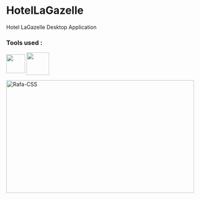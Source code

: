 # HotelLaGazelle
Hotel LaGazelle Desktop Application 
### Tools used :
<p align="left">
<img align="center" src="https://imgs.search.brave.com/Sf3Dn-KI_DY_3X9hf9oa6qCNnY4S4dOSVTj9VmjTglA/rs:fit:1200:1200:1/g:ce/aHR0cDovL2xvZ29z/LWRvd25sb2FkLmNv/bS93cC1jb250ZW50/L3VwbG9hZHMvMjAx/Ni8xMC9KYXZhX2xv/Z28ucG5n" title = "JAVA" alt="" height="50" />

<img align="center" src="https://imgs.search.brave.com/eK2eCewbgHtxf6LeJqht_V6PWLlLLVhz3OCsaDgO-lU/rs:fit:1200:1200:1/g:ce/aHR0cHM6Ly9jZG4u/ZnJlZWJpZXN1cHBs/eS5jb20vbG9nb3Mv/bGFyZ2UvMngvbXlz/cWwtNS1sb2dvLXBu/Zy10cmFuc3BhcmVu/dC5wbmc" title = "MySQL" alt="" height="60" />
</a>

</p>
<img align="center" alt="Rafa-CSS" height="300" width="500" src="https://user-images.githubusercontent.com/58111836/179849359-564a75a2-66dd-4608-a0bd-3f8f8d63d33e.png">

